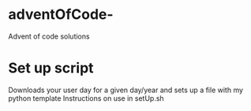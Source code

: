 # adventOfCode-
Advent of code solutions 

# Set up script
Downloads your user day for a given day/year and sets up a file with my python template
Instructions on use in setUp.sh
